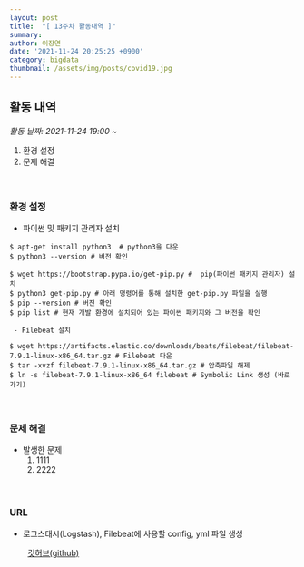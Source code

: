```yaml
---
layout: post
title:  "[ 13주차 활동내역 ]"
summary:
author: 이장연
date: '2021-11-24 20:25:25 +0900'
category: bigdata
thumbnail: /assets/img/posts/covid19.jpg
---
```

## **활동 내역**

 _활동 날짜: 2021-11-24 19:00 ~_
 
1. 환경 설정
2. 문제 해결

　

### **환경 설정**

 - 파이썬 및 패키지 관리자 설치
````
$ apt-get install python3  # python3을 다운
$ python3 --version # 버전 확인

$ wget https://bootstrap.pypa.io/get-pip.py #  pip(파이썬 패키지 관리자) 설치
$ python3 get-pip.py # 아래 명령어를 통해 설치한 get-pip.py 파일을 실행
$ pip --version # 버전 확인
$ pip list # 현재 개발 환경에 설치되어 있는 파이썬 패키지와 그 버전을 확인

 - Filebeat 설치

$ wget https://artifacts.elastic.co/downloads/beats/filebeat/filebeat-7.9.1-linux-x86_64.tar.gz # Filebeat 다운
$ tar -xvzf filebeat-7.9.1-linux-x86_64.tar.gz # 압축파일 해제
$ ln -s filebeat-7.9.1-linux-x86_64 filebeat # Symbolic Link 생성 (바로가기)
````
　

### **문제 해결**

* 발생한 문제
  1. 1111
  2. 2222

　

### **URL**

- 로그스태시(Logstash), Filebeat에 사용할 config, yml 파일 생성 

　　<span style="color:GOLD"> [깃허브(github)](https://github.com/Suyoung-Jeon/finaltest) </span>